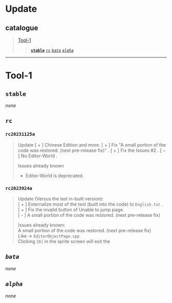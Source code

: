 # Update
## catalogue
> [Tool-1]()
>> [**`stable`**]()
>> [`rc`]()
>> [*`bata`*]()
>> [*`alpha`*]()

***

# Tool-1
## **`stable`**
*none*
## `rc`
### `rc20231125a`
> Update
> [ + ] Chinese Edition and more.
> [ + ] Fix "A small portion of the code was restored. (next pre-release fix)" .
> [ + ] Fix the lssues #2 .
> [ − ] No Editor-World .
> 
> Issues already known
> - Editor-World is deprecated.
### `rc2023924a`
> Update (Versus the last in-built version):  
> [ + ] Externalize most of the text (built into the code) to `English.txt` .  
> [ + ] Fix the invalid button of Unable to jump page.  
> [ - ] A small portion of the code was restored. (next pre-release fix)  
>   
> Issues already known:  
> A small portion of the code was restored. (next pre-release fix)  
> Like -> `EditorObjectPage.cpp`   
> Clicking `[D]` in the sprite screen will exit the  
## *`bata`*
*none*
## *`alpha`*
*none*